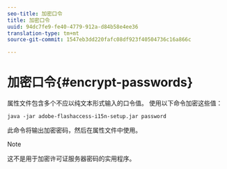 ```yaml
---
seo-title: 加密口令
title: 加密口令
uuid: 94dc7fe9-fe40-4779-912a-d84b58e4ee36
translation-type: tm+mt
source-git-commit: 1547eb3dd220fafc08df923f40504736c16a866c

---
```



# 加密口令{#encrypt-passwords}

属性文件包含多个不应以纯文本形式输入的口令值。 使用以下命令加密这些值：

`java -jar adobe-flashaccess-i15n-setup.jar password`

此命令将输出加密密码，然后在属性文件中使用。

>[!NOTE]
>这不是用于加密许可证服务器密码的实用程序。

